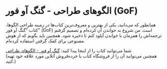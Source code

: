 # الگوهای طراحی - گنگ آو فور (GoF)

همانطور که می‌دانید، یکی از بهترین و معروف‌ترین کتاب‌ها در زمینه طراحی الگوها، کتاب "گنگ آو فور" (GoF) است. من شروع به خواندن آن کرده‌ام و تصمیم گرفتم ترجمه‌اش را همزمان با خواندن آپلود کنم تا ذخیره شود. همچنین باید بگویم که از هوش مصنوعی برای کمک گرفتن استفاده کرده‌ام.

شما می‌توانید کتاب را از اینجا پیدا کنید: [گنگ آو فور - الگوهای طراحی](https://www.amazon.com/dp/0201633612)  
(همچنین می‌توانید آن را از فروشگاه کتاب یا خرده‌فروش آنلاین مورد علاقه خود تهیه کنید.)
